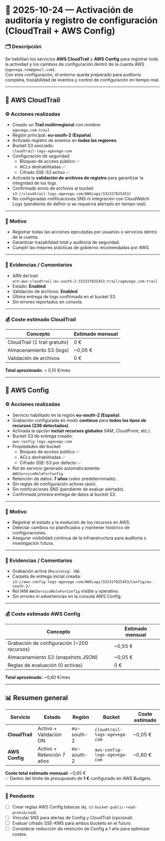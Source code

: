 # 🧩 2025-10-24 — Activación de auditoría y registro de configuración (CloudTrail + AWS Config)

### 🗂️ Descripción
Se habilitan los servicios **AWS CloudTrail** y **AWS Config** para registrar toda la actividad y los cambios de configuración dentro de la cuenta AWS (`agevega.com@gmail.com`).  
Con esta configuración, el entorno queda preparado para auditoría completa, trazabilidad de eventos y control de configuración en tiempo real.

---

## 🧾 AWS CloudTrail

### ⚙️ Acciones realizadas
- Creado un **Trail multirregional** con nombre:  
  `agevega.com-trail`
- Región principal: **eu-south-2 (España)**.
- Activado registro de eventos en **todas las regiones**.
- Bucket S3 asociado:  
  `cloudtrail-logs-agevega-com`
- Configuración de seguridad:
  - Bloqueo de acceso público ✅  
  - ACLs deshabilitadas ✅  
  - Cifrado SSE-S3 activo ✅  
- Activada la **validación de archivos de registro** para garantizar la integridad de los logs.  
- Confirmado envío de archivos al bucket:  
  `s3://cloudtrail-logs-agevega-com/AWSLogs/332327025453/`
- No configuradas notificaciones SNS ni integración con CloudWatch Logs (pendiente de definir si se requerirá alertado en tiempo real).

---

### 🎯 Motivo
- Registrar todas las acciones ejecutadas por usuarios o servicios dentro de la cuenta.  
- Garantizar trazabilidad total y auditoría de seguridad.  
- Cumplir las mejores prácticas de gobierno recomendadas por AWS.

---

### 🧾 Evidencias / Comentarios
- ARN del trail:  
  `arn:aws:cloudtrail:eu-south-2:332327025453:trail/agevega.com-trail`
- Estado: **Enabled**
- Validación de archivos: **Enabled**
- Última entrega de logs confirmada en el bucket S3.
- Sin errores reportados en consola.

---

### 💰 Coste estimado CloudTrail
| Concepto | Estimado mensual |
|-----------|------------------|
| CloudTrail (1 trail gratuito) | 0 € |
| Almacenamiento S3 (logs) | ~0,05 € |
| Validación de archivos | 0 € |
**Total aproximado:** < 0,10 €/mes

---

## 🧩 AWS Config

### ⚙️ Acciones realizadas
- Servicio habilitado en la región **eu-south-2 (España)**.
- Grabación configurada en modo **continuo** para **todos los tipos de recursos (236 detectados)**.  
- Activada la opción **incluir recursos globales** (IAM, CloudFront, etc.).  
- Bucket S3 de entrega creado:  
  `aws-config-logs-agevega-com`
- Propiedades del bucket:
  - Bloqueo de acceso público ✅  
  - ACLs deshabilitadas ✅  
  - Cifrado SSE-S3 por defecto ✅  
- Rol de servicio generado automáticamente:  
  `AWSServiceRoleForConfig`
- Retención de datos: **7 años** (valor predeterminado).  
- Sin reglas de configuración activas (aún).  
- Sin notificaciones SNS (pendiente de evaluar alertado).  
- Confirmada primera entrega de datos al bucket S3.

---

### 🎯 Motivo
- Registrar el estado y la evolución de los recursos en AWS.  
- Detectar cambios no planificados y mantener histórico de configuraciones.  
- Asegurar visibilidad continua de la infraestructura para auditoría o investigación futura.

---

### 🧾 Evidencias / Comentarios
- Grabación activa (`Recording: ON`).  
- Carpeta de entrega inicial creada:  
  `s3://aws-config-logs-agevega-com/AWSLogs/332327025453/Config/eu-south-2/`  
- Rol IAM `AWSServiceRoleForConfig` visible y operativo.  
- Sin errores ni advertencias en la consola AWS Config.

---

### 💰 Coste estimado AWS Config
| Concepto | Estimado mensual |
|-----------|------------------|
| Grabación de configuración (~200 recursos) | ~0,55 € |
| Almacenamiento S3 (snapshots JSON) | ~0,05 € |
| Reglas de evaluación (0 activas) | 0 € |
**Total aproximado:** ~0,60 €/mes

---

## 📊 Resumen general

| Servicio | Estado | Región | Bucket | Coste estimado |
|-----------|--------|--------|--------|----------------|
| **CloudTrail** | Activo + Validación ON | eu-south-2 | `cloudtrail-logs-agevega-com` | ~0,05 € |
| **AWS Config** | Activo + Retención 7 años | eu-south-2 | `aws-config-logs-agevega-com` | ~0,60 € |

**Coste total estimado mensual:** ~0,65 €  
✅ Dentro del límite de presupuesto de **1 €** configurado en AWS Budgets.

---

### 🚧 Pendiente
- [ ] Crear reglas AWS Config básicas (ej. `s3-bucket-public-read-prohibited`).  
- [ ] Vincular SNS para alertas de Config y CloudTrail (opcional).  
- [ ] Evaluar cifrado SSE-KMS para ambos buckets en el futuro.  
- [ ] Considerar reducción de retención de Config a 1 año para optimizar costes.
